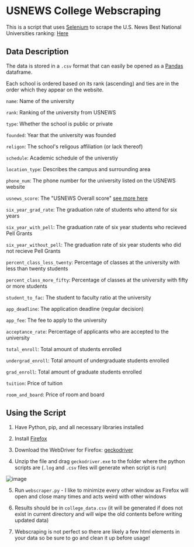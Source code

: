 # USNEWS College Webscraping
This is a script that uses [Selenium](https://www.selenium.dev/) to scrape the U.S. News Best National Universities ranking:
[Here](https://www.usnews.com/best-colleges/rankings/national-universities)

## Data Description
The data is stored in a `.csv` format that can easily be opened as a [Pandas](https://pandas.pydata.org/) dataframe.

Each school is ordered based on its rank (ascending) and ties are in the order which they appear on the website.

`name`: Name of the university

`rank`: Ranking of the university from USNEWS

`type`: Whether the school is public or private

`founded`: Year that the university was founded

`religon`: The school's religous affiliation (or lack thereof)

`schedule`: Academic schedule of the universtiy

`location_type`: Describes the campus and surrounding area

`phone_num`: The phone number for the university listed on the USNEWS website

`usnews_score`: The "USNEWS Overall score" [see more here](https://www.usnews.com/education/best-colleges/articles/how-us-news-calculated-the-rankings)

`six_year_grad_rate`: The graduation rate of students who attend for six years

`six_year_with_pell`: The graduation rate of six year students who recieved Pell Grants

`six_year_without_pell`: The graduation rate of six year students who did not recieve Pell Grants

`percent_class_less_twenty`: Percentage of classes at the university with less than twenty students

`percent_class_more_fifty`: Percentage of classes at the university with fifty or more students

`student_to_fac`: The student to faculty ratio at the university

`app_deadline`: The application deadline (regular decision)

`app_fee`: The fee to apply to the university

`acceptance_rate`: Percentage of applicants who are accepted to the university

`total_enroll`: Total amount of students enrolled

`undergrad_enroll`: Total amount of undergraduate students enrolled

`grad_enroll`: Total amount of graduate students enrolled

`tuition`: Price of tuition

`room_and_board`: Price of room and board


## Using the Script

1. Have Python, pip, and all necessary libraries installed

2. Install [Firefox](https://www.mozilla.org/en-US/firefox/new/)

3. Download the WebDriver for Firefox: [geckodriver](https://github.com/mozilla/geckodriver/releases)

4. Unzip the file and drag `geckodriver.exe` to the folder where the python scripts are (`.log` and `.csv` files will generate when script is run) 

![image](https://user-images.githubusercontent.com/59097689/180339273-1551b5b8-41cc-4385-8c16-fc5fc81f408f.png)

5. Run `webscraper.py` - I like to minimize every other window as Firefox will open and close many times and acts weird with other windows

6. Results should be in `college_data.csv` (it will be generated if does not exist in current directory and will wipe the old contents before writing updated data)

7. Webscraping is not perfect so there are likely a few html elements in your data so be sure to go and clean it up before usage!
